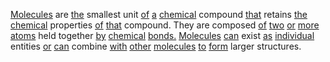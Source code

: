 [Molecules](./molecules.md) are [the](./the.md) smallest unit [of](./of.md) [a](./a.md) [chemical](./chemical.md) compound [that](./that.md) retains [the](./the.md) [chemical](./chemical.md) properties [of](./of.md) [that](./that.md) compound. They are composed [of](./of.md) [two](./two.md) [or](./or.md) [more](./more.md) [atoms](./atoms.md) held together [by](./by.md) [chemical](./chemical.md) [bonds.](./bonds.md) [Molecules](./molecules.md) [can](./can.md) exist [as](./as.md) [individual](./individual.md) entities [or](./or.md) [can](./can.md) combine [with](./with.md) [other](./other.md) [molecules](./molecules.md) [to](./to.md) [form](./form.md) larger structures.